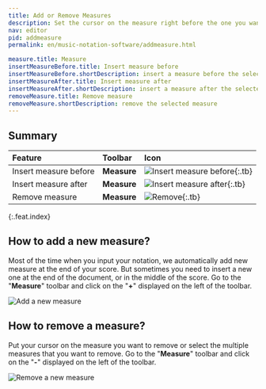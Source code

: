 ```yaml
---
title: Add or Remove Measures
description: Set the cursor on the measure right before the one you want to add and click on the "+" button to add a measure. In a similar way, click on "-" to remove the selected measure(s).
nav: editor
pid: addmeasure
permalink: en/music-notation-software/addmeasure.html

measure.title: Measure
insertMeasureBefore.title: Insert measure before
insertMeasureBefore.shortDescription: insert a measure before the selected measure
insertMeasureAfter.title: Insert measure after
insertMeasureAfter.shortDescription: insert a measure after the selected measure
removeMeasure.title: Remove measure
removeMeasure.shortDescription: remove the selected measure
---
```


## Summary

| Feature | Toolbar | Icon |
|:--------|:--------|:-----|
| Insert measure before | **Measure** | ![Insert measure before](https://prod.flat-cdn.com/img/icons/editorActions/insertMeasureBefore.svg){:.tb} |
| Insert measure after | **Measure** | ![Insert measure after](https://prod.flat-cdn.com/img/icons/editorActions/insertMeasureAfter.svg){:.tb} |
| Remove measure | **Measure** | ![Remove](https://prod.flat-cdn.com/img/icons/editorActions/removeMeasure.svg){:.tb} |
{:.feat.index}

## How to add a new measure?

Most of the time when you input your notation, we automatically add new measure at the end of your score. But sometimes you need to insert a new one at the end of the document, or in the middle of the score. Go to the "**Measure**" toolbar and click on the "**+**" displayed on the left of the toolbar.

![Add a new measure](/help/assets/img/editor/measure-add.gif)

## How to remove a measure?

Put your cursor on the measure you want to remove or select the multiple measures that you want to remove. Go to the "**Measure**" toolbar and click on the "**-**" displayed on the left of the toolbar.

![Remove a new measure](/help/assets/img/editor/measure-remove.gif)
